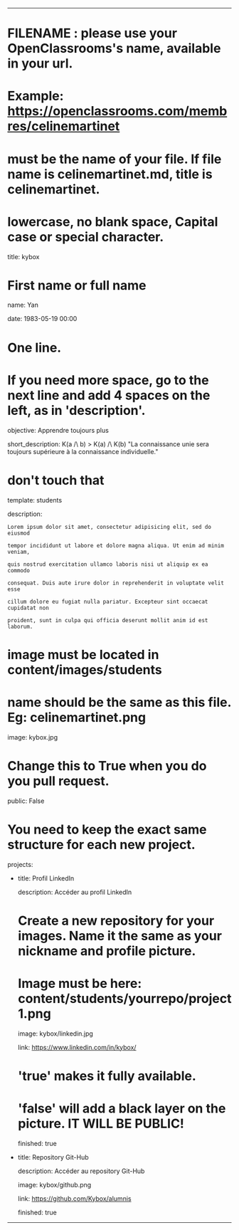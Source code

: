 ---


# FILENAME : please use your OpenClassrooms's name, available in your url.

# Example: https://openclassrooms.com/membres/celinemartinet

# must be the name of your file. If file name is celinemartinet.md, title is celinemartinet.

# lowercase, no blank space, Capital case or special character.

title: kybox


# First name or full name

name: Yan

date: 1983-05-19 00:00


# One line.

# If you need more space, go to the next line and add 4 spaces on the left, as in 'description'.

objective: Apprendre toujours plus

short_description: K(a /\ b) > K(a) /\ K(b)
    "La connaissance unie sera toujours supérieure à la connaissance individuelle."


# don't touch that

template: students

description:

    Lorem ipsum dolor sit amet, consectetur adipisicing elit, sed do eiusmod

    tempor incididunt ut labore et dolore magna aliqua. Ut enim ad minim veniam,

    quis nostrud exercitation ullamco laboris nisi ut aliquip ex ea commodo

    consequat. Duis aute irure dolor in reprehenderit in voluptate velit esse

    cillum dolore eu fugiat nulla pariatur. Excepteur sint occaecat cupidatat non

    proident, sunt in culpa qui officia deserunt mollit anim id est laborum.


# image must be located in content/images/students

# name should be the same as this file. Eg: celinemartinet.png

image: kybox.jpg


# Change this to True when you do you pull request.

public: False


# You need to keep the exact same structure for each new project.

projects:

  - title: Profil LinkedIn

    description: Accéder au profil LinkedIn

    # Create a new repository for your images. Name it the same as your nickname and profile picture.

    # Image must be here: content/students/yourrepo/project1.png

    image: kybox/linkedin.jpg

    link: https://www.linkedin.com/in/kybox/

    # 'true' makes it fully available.

    # 'false' will add a black layer on the picture. IT WILL BE PUBLIC!

    finished: true

  - title: Repository Git-Hub

    description: Accéder au repository Git-Hub 

    image: kybox/github.png

    link: https://github.com/Kybox/alumnis

    finished: true

---